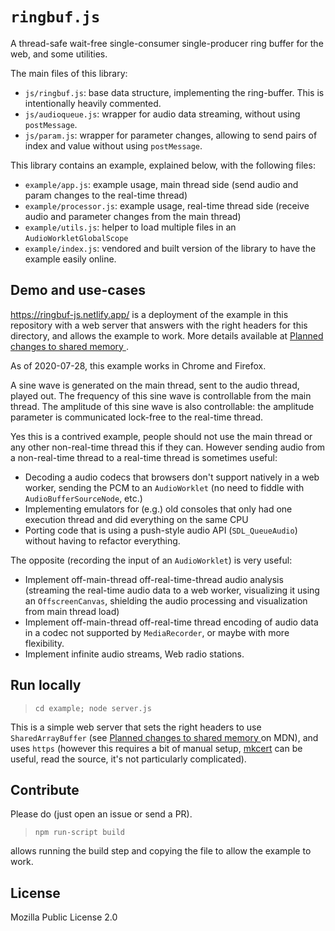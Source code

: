 # `ringbuf.js`

A thread-safe wait-free single-consumer single-producer ring buffer for the web,
and some utilities.

The main files of this library:

- `js/ringbuf.js`: base data structure, implementing the ring-buffer. This is
  intentionally heavily commented.
- `js/audioqueue.js`: wrapper for audio data streaming, without using
  `postMessage`.
- `js/param.js`: wrapper for parameter changes, allowing to send pairs of index
  and value without using `postMessage`.

This library contains an example, explained below, with the following files:

- `example/app.js`: example usage, main thread side (send audio and param
  changes to the real-time thread)
- `example/processor.js`: example usage, real-time thread side (receive audio
  and parameter changes from the main thread)
- `example/utils.js`: helper to load multiple files in an `AudioWorkletGlobalScope`
- `example/index.js`: vendored and built version of the library to have the
  example easily online.

## Demo and use-cases

<https://ringbuf-js.netlify.app/> is a deployment of the example in this repository
with a web server that answers with the right headers for this directory, and
allows the example to work. More details available at [Planned changes to shared memory
](https://developer.mozilla.org/en-US/docs/Web/JavaScript/Reference/Global_Objects/SharedArrayBuffer/Planned_changes).

As of 2020-07-28, this example works in Chrome and Firefox.

A sine wave is generated on the main thread, sent to the audio thread, played
out. The frequency of this sine wave is controllable from the main thread. The
amplitude of this sine wave is also controllable: the amplitude parameter is
communicated lock-free to the real-time thread.

Yes this is a contrived example, people should not use the main thread or any
other non-real-time thread this if they can. However sending audio from a
non-real-time thread to a real-time thread is sometimes useful:

- Decoding a audio codecs that browsers don't support natively in a web worker,
  sending the PCM to an `AudioWorklet` (no need to fiddle with
  `AudioBufferSourceNode`, etc.)
- Implementing emulators for (e.g.) old consoles that only had one execution
  thread and did everything on the same CPU
- Porting code that is using a push-style audio API (`SDL_QueueAudio`) without
  having to refactor everything.

The opposite (recording the input of an `AudioWorklet`) is very useful:

- Implement off-main-thread off-real-time-thread audio analysis (streaming the
  real-time audio data to a web worker, visualizing it using an
  `OffscreenCanvas`, shielding the audio processing and visualization from main
  thread load)
- Implement off-main-thread off-real-time thread encoding of audio data in a
  codec not supported by `MediaRecorder`, or maybe with more flexibility.
- Implement infinite audio streams, Web radio stations.

## Run locally

> `cd example; node server.js`

This is a simple web server that sets the right headers to use
`SharedArrayBuffer` (see [Planned changes to shared memory
](https://developer.mozilla.org/en-US/docs/Web/JavaScript/Reference/Global_Objects/SharedArrayBuffer/Planned_changes)
on MDN), and uses `https` (however this requires a bit of manual setup,
[mkcert](https://github.com/FiloSottile/mkcert) can be useful, read the source,
it's not particularly complicated).

## Contribute

Please do (just open an issue or send a PR).

> `npm run-script build`

allows running the build step and copying the file to allow the example to work.

## License

Mozilla Public License 2.0
